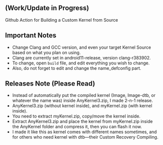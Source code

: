 ## (Work/Update in Progress)
Github Action for Building a Custom Kernel from Source

## Important Notes
- Change Clang and GCC version, and even your target Kernel Source based on what you plan on using.
- Clang are currently set in android11-release, version clang-r383902.
- To change, open `build` file, and edit everything you wish to change.
- Also, do not forget to edit and change the name_defconfig part.

## Releases Note (Please Read)
- Instead of automatically put the compiled kernel (Image, Image-dtb, or whatever the name was) inside AnyKernel3.zip, I made 2-n-1 release.
- AnyKernel3.zip (without kernel inside), and myKernel.zip (with kernel inside).
- You need to extract myKernel.zip, copy/move the kernel inside.
- Extract AnyKernel3.zip and place the kernel from myKernel.zip inside the AnyKernel folder and compress it, then you can flash it now.
- I made it like this as kernel comes with different names sometimes, and for others who need kernel with dtb—their Custom Recovery Compiling.
